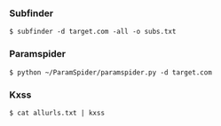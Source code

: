 ### Subfinder
    $ subfinder -d target.com -all -o subs.txt

### Paramspider
    $ python ~/ParamSpider/paramspider.py -d target.com

### Kxss
    $ cat allurls.txt | kxss
